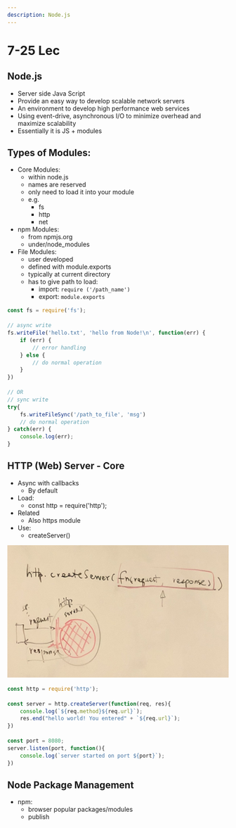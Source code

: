 ```yaml
---
description: Node.js
---
```


# 7-25 Lec

## Node.js

* Server side Java Script
* Provide an easy way to develop scalable network servers
* An environment to develop high performance web services
* Using event-drive, asynchronous I/O to minimize overhead and maximize scalability
* Essentially it is JS + modules

## Types of Modules:

* Core Modules:
  * within node.js
  * names are reserved
  * only need to load it into your module
  * e.g.
    * fs
    * http
    * net
* npm Modules:
  * from npmjs.org
  * under/node\_modules
* File Modules:
  * user developed
  * defined with module.exports
  * typically at current directory
  * has to give path to load:
    * import: `require ('/path_name')`
    * export: `module.exports`

```javascript
const fs = require('fs');

// async write
fs.writeFile('hello.txt', 'hello from Node!\n', function(err) {
    if (err) {
        // error handling
    } else {
        // do normal operation
    }
})

// OR
// sync write
try{
    fs.writeFileSync('/path_to_file', 'msg')
    // do normal operation
} catch(err) {
    console.log(err);
}
```

## HTTP \(Web\) Server - Core

* Async with callbacks 
  * By default
* Load:
  * const http = require\('http'\);
* Related
  * Also https module
* Use:
  * createServer\(\)

![](.gitbook/assets/img_3258.jpg)

```javascript
const http = require('http');

const server = http.createServer(function(req, res){
    console.log(`${req.method}${req.url}`);
    res.end("hello world! You entered" + `${req.url}`);
})

const port = 8080;
server.listen(port, function(){
    console.log(`server started on port ${port}`);
})
```

## Node Package Management

* npm:
  * browser popular packages/modules
  * publish 

